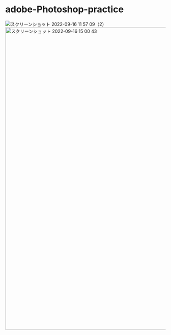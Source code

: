 
# adobe-Photoshop-practice
![スクリーンショット 2022-09-16 11 57 09（2）](https://user-images.githubusercontent.com/112460501/190547272-e4203781-438f-49f3-a661-4ce8f6bdd5f1.png)
<img width="948" alt="スクリーンショット 2022-09-16 15 00 43" src="https://user-images.githubusercontent.com/112460501/190567873-58cefd31-dc07-4020-9317-d3201e298540.png">
